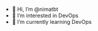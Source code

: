 - 👋 Hi, I’m @nimatbt
- 👀 I’m interested in DevOps
- 🌱 I’m currently learning DevOps


<!---
nimatbt/nimatbt is a ✨ special ✨ repository because its `README.md` (this file) appears on your GitHub profile.
You can click the Preview link to take a look at your changes.
--->
